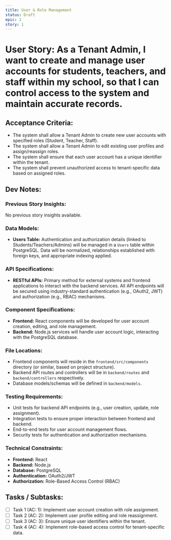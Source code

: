 ```yaml
---
title: User & Role Management
status: Draft
epic: 1
story: 1
---
```


# User Story: As a Tenant Admin, I want to create and manage user accounts for students, teachers, and staff within my school, so that I can control access to the system and maintain accurate records.

## Acceptance Criteria:
- The system shall allow a Tenant Admin to create new user accounts with specified roles (Student, Teacher, Staff).
- The system shall allow a Tenant Admin to edit existing user profiles and assign/reassign roles.
- The system shall ensure that each user account has a unique identifier within the tenant.
- The system shall prevent unauthorized access to tenant-specific data based on assigned roles.

## Dev Notes:

### Previous Story Insights:
No previous story insights available.

### Data Models:
-   **Users Table:** Authentication and authorization details (linked to Students/Teachers/Admins) will be managed in a `Users` table within PostgreSQL. Data will be normalized, relationships established with foreign keys, and appropriate indexing applied.

### API Specifications:
-   **RESTful APIs:** Primary method for external systems and frontend applications to interact with the backend services. All API endpoints will be secured using industry-standard authentication (e.g., OAuth2, JWT) and authorization (e.g., RBAC) mechanisms.

### Component Specifications:
-   **Frontend:** React components will be developed for user account creation, editing, and role management.
-   **Backend:** Node.js services will handle user account logic, interacting with the PostgreSQL database.

### File Locations:
-   Frontend components will reside in the `frontend/src/components` directory (or similar, based on project structure).
-   Backend API routes and controllers will be in `backend/routes` and `backend/controllers` respectively.
-   Database models/schemas will be defined in `backend/models`.

### Testing Requirements:
-   Unit tests for backend API endpoints (e.g., user creation, update, role assignment).
-   Integration tests to ensure proper interaction between frontend and backend.
-   End-to-end tests for user account management flows.
-   Security tests for authentication and authorization mechanisms.

### Technical Constraints:
-   **Frontend:** React
-   **Backend:** Node.js
-   **Database:** PostgreSQL
-   **Authentication:** OAuth2/JWT
-   **Authorization:** Role-Based Access Control (RBAC)

## Tasks / Subtasks:

- [ ] Task 1 (AC: 1): Implement user account creation with role assignment.
- [ ] Task 2 (AC: 2): Implement user profile editing and role reassignment.
- [ ] Task 3 (AC: 3): Ensure unique user identifiers within the tenant.
- [ ] Task 4 (AC: 4): Implement role-based access control for tenant-specific data.